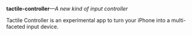 **tactile-controller**_—A new kind of input controller_

Tactile Controller is an experimental app to turn your iPhone into a multi-faceted input device.

